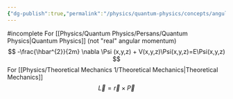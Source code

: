 ```yaml
---
{"dg-publish":true,"permalink":"/physics/quantum-physics/concepts/angular-momentum/"}
---
```


#incomplete 
For [[Physics/Quantum Physics/Persans/Quantum Physics\|Quantum Physics]] (not "real" angular momentum)
$$
-\frac{\hbar^{2}}{2m} \nabla \Psi (x,y,z) + V(x,y,z)\Psi(x,y,z)=E\Psi(x,y,z)
$$
For [[Physics/Theoretical Mechanics 1/Theoretical Mechanics\|Theoretical Mechanics]]
$$
\vec{L}=\vec{r} \times \vec{P}
$$